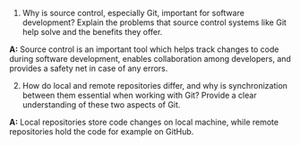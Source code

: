 1. Why is source control, especially Git, important for software development? Explain the problems that source control systems like Git help solve and the benefits they offer.

**A:** Source control is an important tool which helps track changes to code during software development, enables collaboration among developers, and provides a safety net in case of any errors.

2. How do local and remote repositories differ, and why is synchronization between them essential when working with Git? Provide a clear understanding of these two aspects of Git.

**A:** Local repositories store code changes on local machine, while remote repositories hold the code for example on GitHub.
